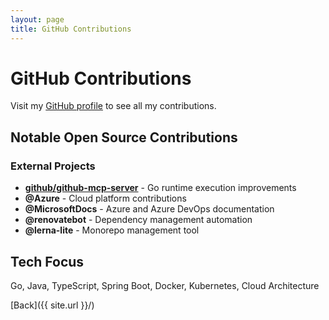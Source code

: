 ```yaml
---
layout: page
title: GitHub Contributions
---
```


# GitHub Contributions

Visit my [GitHub profile](https://github.com/SchulteDev) to see all my contributions.

## Notable Open Source Contributions

### External Projects

- **[github/github-mcp-server](https://github.com/github/github-mcp-server)** - Go runtime execution improvements
- **@Azure** - Cloud platform contributions
- **@MicrosoftDocs** - Azure and Azure DevOps documentation
- **@renovatebot** - Dependency management automation
- **@lerna-lite** - Monorepo management tool

## Tech Focus

Go, Java, TypeScript, Spring Boot, Docker, Kubernetes, Cloud Architecture

[Back]({{ site.url }}/)
